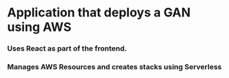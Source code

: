 # Application that deploys a GAN using AWS
### Uses React as part of the frontend.
### Manages AWS Resources and creates stacks using Serverless 

